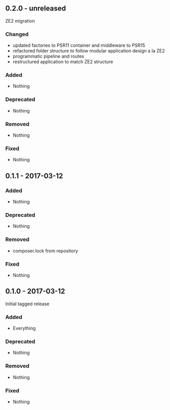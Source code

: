 ## 0.2.0 - unreleased

ZE2 migration

### Changed
* updated factories to PSR11 container and middleware to PSR15
* refactored folder structure to follow modular application design a la ZE2
* programmatic pipeline and routes
* restructured application to match ZE2 structure

### Added
* Nothing

### Deprecated
* Nothing

### Removed
* Nothing

### Fixed
* Nothing


## 0.1.1 - 2017-03-12

### Added
* Nothing

### Deprecated
* Nothing

### Removed
* composer.lock from repository

### Fixed
* Nothing


## 0.1.0 - 2017-03-12

Initial tagged release

### Added
* Everything

### Deprecated
* Nothing

### Removed
* Nothing

### Fixed
* Nothing
